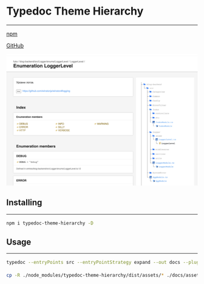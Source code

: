 # Typedoc Theme Hierarchy

---

<a href="https://www.npmjs.com/package/typedoc-theme-hierarchy">npm</a>

<a href="https://github.com/DiFuks/fuks-blog/tree/master/lib/typedoc-theme-hierarchy">GitHub</a>

![plot](https://github.com/DiFuks/fuks-blog/raw/master/lib/typedoc-theme-hierarchy/.github/images/demo.jpg)

## Installing

---

```bash
npm i typedoc-theme-hierarchy -D
```

## Usage

---

```bash
typedoc --entryPoints src --entryPointStrategy expand --out docs --plugin ./node_modules/typedoc-theme-hierarchy/dist/index.js --theme hierarchy

cp -R ./node_modules/typedoc-theme-hierarchy/dist/assets/* ./docs/assets && cp -R ./node_modules/@fortawesome/fontawesome-free ./docs/assets/fontawesome
```